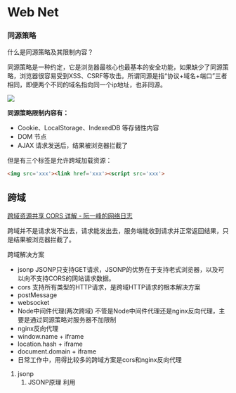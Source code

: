 # Web Net

### 同源策略

什么是同源策略及其限制内容？

同源策略是一种约定，它是浏览器最核心也最基本的安全功能，如果缺少了同源策略，浏览器很容易受到XSS、CSRF等攻击。所谓同源是指“协议+域名+端口”三者相同，即便两个不同的域名指向同一个ip地址，也非同源。

![](https://www.notion.sonetwork.assets/88627AFA1822F87A9F90B143461BEF84.png)

**同源策略限制内容有：**

- Cookie、LocalStorage、IndexedDB 等存储性内容
- DOM 节点
- AJAX 请求发送后，结果被浏览器拦截了

但是有三个标签是允许跨域加载资源：

```html
<img src='xxx'><link href='xxx'><script src='xxx'>
```

## 跨域

[跨域资源共享 CORS 详解 - 阮一峰的网络日志](https://www.ruanyifeng.com/blog/2016/04/cors.html)

跨域并不是请求发不出去，请求能发出去，服务端能收到请求并正常返回结果，只是结果被浏览器拦截了。

跨域解决方案

- jsonp JSONP只支持GET请求，JSONP的优势在于支持老式浏览器，以及可以向不支持CORS的网站请求数据。
- cors 支持所有类型的HTTP请求，是跨域HTTP请求的根本解决方案
- postMessage
- websocket
- Node中间件代理(两次跨域) 不管是Node中间件代理还是nginx反向代理，主要是通过同源策略对服务器不加限制
- nginx反向代理
- window.name + iframe
- location.hash + iframe
- document.domain + iframe
- 日常工作中，用得比较多的跨域方案是cors和nginx反向代理
1. jsonp
    1. JSONP原理
    利用<script>标签没有跨域限制的漏洞，网页可以得到从其他来源动态产生的 JSON 数据。JSONP请求一定需要对方的服务器做支持才可以。
    2. JSONP优缺点
    JSONP优点是简单兼容性好，可用于解决主流浏览器的跨域数据访问的问题。
    缺点是仅支持get方法具有局限性, 不安全可能会遭受XSS攻击。
    3. JSONP的实现流程
    声明一个回调函数，其函数名(如show)当做参数值，要传递给跨域请求数据的服务器，函数形参为要获取目标数据(服务器返回的data)。
    创建一个``标签，把那个跨域的API数据接口地址，赋值给script的src,还要在这个地址中向服务器传递该函数名（可以通过问号传参: ?callback=show）。
    服务器接收到请求后，需要进行特殊的处理：把传递进来的函数名和它需要给你的数据拼接成一个字符串,例如：传递进去的函数名是show，它准备好的数据是show('我不爱你')。
    最后服务器把准备的数据通过HTTP协议返回给客户端，客户端再调用执行之前声明的回调函数（show），对返回的数据进行操作。
2. cors
CORS 需要浏览器和后端同时支持。IE 8 和 9 需要通过 XDomainRequest 来实现。
浏览器会自动进行 CORS 通信，实现 CORS 通信的关键是后端。只要后端实现了 CORS，就实现了跨域。
服务端设置 Access-Control-Allow-Origin 就可以开启 CORS。 该属性表示哪些域名可以访问资源，如果设置通配符则表示所有网站都可以访问资源。
3. postMessage
postMessage是HTML5 XMLHttpRequest Level 2中的API，且是为数不多可以跨域操作的window属性之一，它可用于解决以下方面的问题：
    - 页面和其打开的新窗口的数据传递
    - 多窗口之间消息传递
    - 页面与嵌套的iframe消息传递
    - 上面三个场景的跨域数据传递
    **postMessage()方法允许来自不同源的脚本采用异步方式进行有限的通信，可以实现跨文本档、多窗口、跨域消息传递**
4. websocket
Websocket是HTML5的一个持久化的协议，它实现了浏览器与服务器的全双工通信，同时也是跨域的一种解决方案。WebSocket和HTTP都是应用层协议，都基于TCP 协议。但是 **WebSocket 是一种双向通信协议，在建立连接之后，WebSocket 的 server 与 client 都能主动向对方发送或接收数据**。
同时，WebSocket 在建立连接时需要借助 HTTP 协议，连接建立好了之后 client 与 server 之间的双向通信就与 HTTP 无关了。
原生WebSocket API使用起来不太方便，我们使用Socket.io，它很好地封装了webSocket接口，提供了更简单、灵活的接口，也对不支持webSocket的浏览器提供了向下兼容
5. Node中间件代理(两次跨域)
实现原理：**同源策略是浏览器需要遵循的标准，而如果是服务器向服务器请求就无需遵循同源策略。** 代理服务器，需要做以下几个步骤：
    - 接受客户端请求 。
    - 将请求转发给服务器。
    - 拿到服务器 响应 数据。
    - 将 响应 转发给客户端。
6. nginx反向代理
实现原理类似于Node中间件代理，需要你搭建一个中转nginx服务器，用于转发请求。
使用nginx反向代理实现跨域，是最简单的跨域方式。只需要修改nginx的配置即可解决跨域问题，支持所有浏览器，支持session，不需要修改任何代码，并且不会影响服务器性能。
实现思路：通过nginx配置一个代理服务器（域名与domain1相同，端口不同）做跳板机，反向代理访问domain2接口，并且可以顺便修改cookie中domain信息，方便当前域cookie写入，实现跨域登录。
7. window.name + iframe
window.name属性的独特之处：name值在不同的页面（甚至不同域名）加载后依旧存在，并且可以支持非常长的 name 值（2MB）。
总结：通过iframe的src属性由外域转向本地域，跨域数据即由iframe的window.name从外域传递到本地域。这个就巧妙地绕过了浏览器的跨域访问限制，但同时它又是安全操作。
8. location.hash + iframe
实现原理： a.html欲与c.html跨域相互通信，通过中间页b.html来实现。 三个页面，不同域之间利用iframe的location.hash传值，相同域之间直接js访问来通信。
具体实现步骤：一开始a.html给c.html传一个hash值，然后c.html收到hash值后，再把hash值传递给b.html，最后b.html将结果放到a.html的hash值中。
同样的，a.html和b.html是同域的，都是[http://localhost:3000](http://localhost:3000/);而c.html是[http://localhost:4000](http://localhost:4000/)
9. document.domain + iframe
**该方式只能用于二级域名相同的情况下，比如a.test.com和b.test.com适用于该方式**。
只需要给页面添加document.domain='test.com'表示二级域名都相同就可以实现跨域。
实现原理：两个页面都通过js强制设置document.domain为基础主域，就实现了同域。

### 有什么方法可以保持前后端实时通信

**参考答案**：

实现保持前后端实时通信的方式有以下几种

- WebSocket： IE10以上才支持，Chrome16, FireFox11,Safari7以及Opera12以上完全支持，移动端形势大
- event-source: IE完全不支持（注意是任何版本都不支持），Edge76，Chrome6,Firefox6,Safari5和Opera以上支持， 移动端形势大好
- AJAX轮询： 用于兼容低版本的浏览器
- 永久帧（ forever iframe）可用于兼容低版本的浏览器
- flash socket 可用于兼容低版本的浏览器

**这几种方式的优缺点**

**1.WebSocket**

- 优点：WebSocket 是 HTML5 开始提供的一种在单个 TCP 连接上进行全双工通讯的协议，可从HTTP升级而来，浏览器和服务器只需要一次握手，就可以进行持续的，双向的数据传输，因此能显著节约资源和带宽
- 缺点：1. 兼容性问题:不支持较低版本的IE浏览器（IE9及以下）2.不支持断线重连，需要手写心跳连接的逻辑 3.通信机制相对复杂

**2. server-sent-event（event-source）**

- 优点：（1）只需一次请求，便可以stream的方式多次传送数据，节约资源和带宽 （2）相对WebSocket来说简单易用 （3）内置断线重连功能( retry)
- 缺点： （1）是单向的，只支持服务端->客户端的数据传送，客户端到服务端的通信仍然依靠AJAX，没有”一家人整整齐齐“的感觉（2）兼容性令人担忧，IE浏览器完全不支持

**3. AJAX轮询**

- 优点：兼容性良好，对标低版本IE
- 缺点：请求中有大半是无用的请求，浪费资源

**4.Flash Socket**

- 缺点：（1）浏览器开启时flash需要用户确认，（2）加载时间长，用户体验较差 （3）大多数移动端浏览器不支持flash，为重灾区
- 优点： 兼容低版本浏览器

**5. 永久帧（ forever iframe）**

- 缺点： iframe会产生进度条一直存在的问题，用户体验差
- 优点：兼容低版本IE浏览器

**综上，综合兼容性和用户体验的问题，我在项目中选用了WebSocket ->server-sent-event -> AJAX轮询这三种方式做从上到下的兼容**

### ajax原理，为什么要用ajax？

**参考答案**：

**为什么要用ajax：**

Ajax是一种异步请求数据的web开发技术，对于改善用户的体验和页面性能很有帮助。简单地说，在不需要重新刷新页面的情况下，Ajax 通过异步请求加载后台数据，并在网页上呈现出来。常见运用场景有表单验证是否登入成功、百度搜索下拉框提示和快递单号查询等等。 **Ajax的目的是提高用户体验，较少网络数据的传输量。**同时，由于AJAX请求获取的是数据而不是HTML文档，因此它也节省了网络带宽，让互联网用户的网络冲浪体验变得更加顺畅

**ajax原理：**

Ajax的工作原理相当于在用户和服务器之间加了—个中间层(AJAX引擎) ,使用户操作与服务器响应异步化。并不是所有的用户请求都提交给服务器,像—些数据验证和数据处理等都交给Ajax引擎自己来做, 只有确定需要从服务器读取新数据时再由Ajax引擎代为向服务器提交请求。Ajax其核心有JavaScript、XMLHTTPRequest、DOM对象组成，通过XmlHttpRequest对象来向服务器发异步请求，从服务器获得数据，然后用JavaScript来操作DOM而更新页面

### FTP DNS 基于什么协议

DNS (Domain Name Service 域名服务) 协议基于 UDP协议

FTP (File Transfer Protocol 文件传输协议) 基于 TCP协议

DNS和FTP都是应用层协议

### 代码题：url GET参数写代码获取

**参考答案**：

方法一：采用正则表达式获取地址栏参数 (代码简洁，重点正则）

```jsx
function getQueryString(name) {
    let reg = new RegExp("(^|&)" + name + "=([^&]*)(&|$)", "i");// 正则语句
    let r = window.location.search.substr(1).match(reg);// 获取url的参数部分，用正则匹配
    if (r != null) {
        return decodeURIComponent(r[2]); // 解码得到的参数
    }
    ;
    return null;
}
```

方法二：split拆分法 (代码较复杂，较易理解)

```jsx
function GetRequest() {
    const url = location.search; //获取url中"?"符后的字串
    let theRequest = new Object();
    if (url.indexOf("?") != -1) { // 判断是否是正确的参数部分
        let str = url.substr(1); // 截取参数部分
        strs = str.split("&");  // 以‘&’为分割符获取参数数组
        for (let i = 0; i < strs.length; i++) {
            theRequest[strs[i].split("=")[0]] = unescape(strs[i].split("=")[1]);
        }
    }
    return theRequest;
}
```

方法三：split拆分法(易于理解，代码中规)

```jsx
function getQueryVariable(variable) {
    let query = window.location.search.substring(1); // 获取url的参数部分
    let vars = query.split("&"); // 以‘&’为分割符获取参数数组
    for (let i = 0; i < vars.length; i++) { // 遍历数组获取参数
        let pair = vars[i].split("=");
        if (pair[0] == variable) {
            return pair[1];
        }
    }
    return (false);
}
```

### 301和302的含义

**参考答案**：

301和302都是重定向的状态码，重定向（Redirect）是指通过各种方法将客户端的网络请求重新定义或指定一个新方向转到其他位置（重定向包括网页重定向、域名重定向）。

301 redirect: 301 代表永久性转移(Permanently Moved)

302 redirect: 302 代表暂时性转移(Temporarily Moved )

**相同点：**都表示重定向，就是说浏览器在拿到服务器返回的这个状态码后会自动跳转到一个新的URL地址，这个地址可以从响应的Location首部中获取（用户看到的效果就是他输入的地址A瞬间变成了另一个地址B）

**不同点：**

1. 301表示旧地址A的资源已经被永久地移除了（这个资源不可访问了），搜索引擎在抓取新内容的同时也将旧的网址交换为重定向之后的网址；
    
    302表示旧地址A的资源还在（仍然可以访问），这个重定向只是临时地从旧地址A跳转到地址B，搜索引擎会抓取新的内容而保存旧的网址。
    
2. 302会出现“网址劫持”现象，从A网址302重定向到B网址，由于部分搜索引擎无法总是抓取到目标网址，或者B网址对用户展示不够友好，因此浏览器会仍旧显示A网址，但是所用的网页内容却是B网址上的内容。

**应用场景**

301：域名需要切换、协议从http变成https；

302：未登录时访问已登录页时跳转到登录页面、404后跳转首页

### 手写jsonp

**参考答案**：

实现步骤：

1. 创建script元素，设置src属性，并插入文档中，同时触发AJAX请求。
2. 返回Promise对象，then函数才行继续，回调函数中进行数据处理
3. script元素删除清理

```html
<!DOCTYPE html><html lang="en"><head>    <meta charset="UTF-8">    <meta name="viewport" content="width=device-width, initial-scale=1.0">    <meta http-equiv="X-UA-Compatible" content="ie=edge">    <title>Document</title></head><body><script>    /**     * 手写jsonp并返回Promise对象     * 参数url，data:json对象，callback函数     */    function jsonp(url, data = {}, callback = 'callback') {        // 处理json对象，拼接url        data.callback = callback        let params = []        for (let key in data) {            params.push(key + '=' + data[key])        }        console.log(params.join('&'))        // 创建script元素        let script = document.createElement('script')        script.src = url + '?' + params.join('&')        document.body.appendChild(script)        // 返回promise        return new Promise((resolve, reject) => {            window[callback] = (data) => {                try {                    resolve(data)                } catch (e) {                    reject(e)                } finally {                    // 移除script元素                    script.parentNode.removeChild(script)                    console.log(script)                }            }        })    }    jsonp('http://photo.sina.cn/aj/index', {        page: 1,        cate: 'recommend'    }, 'jsoncallback').then(data => {        console.log(data)    })</script></body></html>
```

### DNS是什么

**参考答案**：

DNS（Domain Name Server，域名服务器）是进行域名(domain name)和与之相对应的IP地址 (IP address) 转换的服务器。DNS中保存了一张域名(domain name)和与之相对应的IP地址 (IP address)的表，以解析消息的域名。 域名是Internet上某一台计算机或计算机组的名称，用于在数据传输时标识计算机的电子方位（有时也指地理位置）。域名是由一串用点分隔的名字组成的，通常包含组织名，而且始终包括两到三个字母的后缀，以指明组织的类型或该域所在的国家或地区。

### ajax的封装

**参考答案**：

```jsx
/* * ajax * type === GET: data格式 name=baukh&age=29 * type === POST: data格式 { name: 'baukh', age:29 } * 与 jquery 不同的是,[success, error, complete]返回的第二个参数, 并不是返回错误信息, 而是错误码 * */var extend = require('./extend');var utilities = require('./utilities');function ajax(options) {    var defaults = {        url: null,// 请求地址        type: 'GET',// 请求类型        data: null,// 传递数据        headers: {},// 请求头信息        async: true,// 是否异步执行        beforeSend: utilities.noop,// 请求发送前执行事件        complete: utilities.noop,// 请求发送后执行事件        success: utilities.noop,// 请求成功后执行事件        error: utilities.noop// 请求失败后执行事件    };    options = extend(defaults, options);    if (!options.url) {        utilities.error('jTool ajax: url不能为空');        return;    }    var xhr = new XMLHttpRequest();    var formData = '';    if (utilities.type(options.data) === 'object') {        utilities.each(options.data, function (key, value) {            if (formData !== '') {                formData += '&';            }            formData += key + '=' + value;        });    } else {        formData = options.data;    }    if (options.type === 'GET' && formData) {        options.url = options.url + (options.url.indexOf('?') === -1 ? '?' : '&') + formData;        formData = null;    }    xhr.open(options.type, options.url, options.async);    for (var key in options.headers) {        xhr.setRequestHeader(key, options.headers[key]);    }    // xhr.setRequestHeader("Content-Type","application/x-www-form-urlencoded");    // 执行发送前事件    options.beforeSend(xhr);    // 监听onload并执行完成事件    xhr.onload = function () {        // jquery complete(XHR, TS)        options.complete(xhr, xhr.status);    };    // 监听onreadystatechange并执行成功失败事件    xhr.onreadystatechange = function () {        if (xhr.readyState !== 4) {            return;        }        if (xhr.status >= 200 && xhr.status < 300 || xhr.status === 304) {            // jquery success(XHR, TS)            options.success(xhr.response, xhr.status);        } else {            // jquery error(XHR, TS, statusText)            options.error(xhr, xhr.status, xhr.statusText);        }    };    xhr.send(formData);}function post(url, data, callback) {    ajax({url: url, type: 'POST', data: data, success: callback});}function get(url, data, callback) {    ajax({url: url, type: 'GET', data: data, success: callback});}module.exports = {    ajax: ajax,    post: post,    get: get};
```

### keep-alive

**什么是KeepAlive**

- KeepAlive可以简单理解为一种状态保持或重用机制，比如当一条连接建立后，我们不想它立刻被关闭，如果实现了KeepAlive机制，就可以通过它来实现连接的保持
- HTTP的KeepAlive在HTTP 1.0版本默认是关闭的，但在HTTP1.1是默认开启的；操作系统里TCP的KeepAlive默认也是关闭，但一般应用都会修改设置来开启。因此网上TCP流量中基于KeepAlive的是主流
- HTTP的KeepAlive和TCP的KeepAlive有一定的依赖关系，名称又一样，因此经常被混淆，但其实是不同的东西，下面具体分析一下

**TCP为什么要做KeepAlive**

- 我们都知道TCP的三次握手和四次挥手。当两端通过三次握手建立TCP连接后，就可以传输数据了，数据传输完毕，连接并不会自动关闭，而是一直保持。只有两端分别通过发送各自的FIN报文时，才会关闭自己侧的连接。
- 

这个关闭机制看起来简单明了，但实际网络环境千变万化，衍生出了各种问题。假设因为实现缺陷、突然崩溃、恶意攻击或网络丢包等原因，一方一直没有发送FIN报文，则连接会一直保持并消耗着资源，为了防止这种情况，一般接收方都会主动中断一段时间没有数据传输的TCP连接，比如LVS会默认中断90秒内没有数据传输的TCP连接，F5会中断5分钟内没有数据传输的TCP连接

- 但有的时候我们的确不希望中断空闲的TCP连接，因为建立一次TCP连接需要经过一到两次的网络交互，且由于TCP的slow start机制，新的TCP连接开始数据传输速度是比较慢的，我们希望通过连接池模式，保持一部分空闲连接，当需要传输数据时，可以从连接池中直接拿一个空闲的TCP连接来全速使用，这样对性能有很大提升
    - 

为了支持这种情况，TCP实现了KeepAlive机制。KeepAlive机制并不是TCP规范的一部分，但无论Linux和Windows都实现实现了该机制。TCP实现里KeepAlive默认都是关闭的，且是每个连接单独设置的，而不是全局设置

- 另外有一个特殊情况就是，当某应用进程关闭后，如果还有该进程相关的TCP连接，一般来说操作系统会自动关闭这些连接

### 504 如何排查

排查步骤：

1. 检查500/502/504错误截图，判断是负载均衡问题，高防/安全网络配置问题，还是后端ECS配置问题。
2. 如果有高防/安全网络，请确认高防/安全网络的七层转发配置正确。
3. 请确认是所有客户端都有问题，还仅仅是部分客户端有问题。如果仅仅是部分客户端问题，排查该客户端是否被云盾阻挡，或者负载均衡域名或者IP是否被ISP运营商拦截。
4. 检查负载均衡状态，是否有后端ECS健康检查失败的情况，如果有健康检查失败，解决健康检查失败问题。
5. 在客户端用hosts文件将负载均衡的服务地址绑定到后端服务器的IP地址上，确认是否是后端问题。如果5XX错误间断发生，很可能是后端某一台ECS服务器的配置问题。
6. 尝试将七层负载均衡切换为四层负载均衡，查看问题是否会复现。
7. 检查后端ECS服务器是否存在CPU、内存、磁盘或网络等性能瓶颈。
8. 如果确认是后端服务器问题，请检查后端ECS Web服务器日志是否有相关错误，Web服务是否正常运行，确认Web访问逻辑是否有问题，卸载服务器上杀毒软件重启测试。
9. 检查后端ECS Linux操作系统的TCP内核参数是否配置正确。

### CDN

CDN的全称是Content Delivery Network，即内容分发网络。其目的是通过在现有的internet中增加一层新的网络架构，将网站的内容发布到最接近用户的网络边缘，使用户可以就近取得所需的内容，提高用户访问网站的响应速度。CDN有别于镜像，因为它比镜像更智能，或者可以做这样一个比喻：CDN=更智能的镜像+缓存+流量导流。因而，CDN可以明显提高Internet网络中信息流动的效率。从技术上全面解决由于网络带宽小、用户访问量大、网点分布不均等问题，提高用户访问网站的响应速度。

### xhr 的 readyState

readyState是XMLHttpRequest对象的一个属性，用来标识当前XMLHttpRequest对象处于什么状态。 readyState总共有5个状态值，分别为0~4，每个值代表了不同的含义

0：初始化，XMLHttpRequest对象还没有完成初始化

1：载入，XMLHttpRequest对象开始发送请求

2：载入完成，XMLHttpRequest对象的请求发送完成

3：解析，XMLHttpRequest对象开始读取服务器的响应

4：完成，XMLHttpRequest对象读取服务器响应结束

### axios的拦截器原理及应用

**应用场景** 请求拦截器用于在接口请求之前做的处理，比如为每个请求带上相应的参数（token，时间戳等）。 返回拦截器用于在接口返回之后做的处理，比如对返回的状态进行判断（token是否过期）。

**拦截器的使用**

1. 在src目录下建立api文件夹
2. 文件夹内建立axios.js文件，进行接口请求的初始化配置

```jsx
import axios from 'axios'let instance = axios.create({    baseURL: "http://localhost:3000/",    headers: {        'content-type': 'application/x-www-form-urlencoded'    }})//请求拦截器instance.interceptors.request.use(config => { //拦截请求，做统一处理    const token = "asdasdk"    //在每个http header都加上token    config.headers.authorization = token    return config}, err => {//失败    return Promise.reject(err)})//响应拦截器instance.interceptors.response.use(response => { //拦截响应，做统一处理    if (response.data.code) {        switch (response.data.code) {            case 200:                console.log("1111")        }    }    return response}, err => { //无响应时的处理    return Promise.reject(err.response.status)})export default instance
```

1. 在main.js中引入，并将其绑定到Vue原型上，设为全局，不用在每个页面重新引入

```jsx
import instance from './api/axios'Vue.prototype.$http = instance
```

1. 页面使用

```jsx
this.$http.get(url).then(r => console.log(r)).catch(err => console.log(err))this.$http.post(url, params).then(r => console.log(r)).catch(err => console.log(err))
```

1. 效果展示

![](https://www.notion.sonetwork.assets/CAD9EA967F38DB13BA9984F4AB361C7E.png)

img

![](https://www.notion.sonetwork.assets/63239D898A338729A31C955FE621CEEA.png)

img

**axios拦截器实现原理剖析**

axios接口请求内部流程

![](https://www.notion.sonetwork.assets/7C9547F4341B5DB91EA54F181ABDF082.png)

```jsx
function Axios() {    this.interceptors = {        //两个拦截器        request: new interceptorsManner(),        response: new interceptorsManner()    }}//真正的请求Axios.prototype.request = function () {    let chain = [dispatchRequest, undefined];//这儿的undefined是为了补位，因为拦截器的返回有两个    let promise = Promise.resolve();    //将两个拦截器中的回调加入到chain数组中    this.interceptors.request.handler.forEach((interceptor) => {        chain.unshift(interceptor.fulfilled, interceptor.rejected);    })    this.interceptors.response.handler.forEach((interceptor) => {        chain.push(interceptor.fulfilled, interceptor.rejected);    })    while (chain.length) {        //promise.then的链式调用，下一个then中的chain为上一个中的返回值，每次会减去两个        //这样就实现了在请求的时候，先去调用请求拦截器的内容，再去请求接口，返回之后再去执行响应拦截器的内容        promise = promise.then(chain.shift(), chain.shift());    }}function interceptorsManner() {    this.handler = [];}interceptorsManner.prototype.use = function (fulfilled, rejected) {    //将成功与失败的回调push到handler中    this.handler.push({        fulfilled: fulfilled,        rejected: rejected    })}//类似方法批量注册,实现多种请求util.forEach(["get", "post", "delete"], (methods) => {    Axios.prototype[methods] = function (url, config) {        return this.request(util.merge(config || {}, {//合并            method: methods,            url: url        }))    }})
```

### SSL 连接断开后如何恢复？

**Session ID**

每一次的会话都有一个编号，当对话中断后，下一次重新连接时，只要客户端给出这个编号，服务器如果有这个编号的记录，那么双方就可以继续使用以前的密钥，而不用重新生成一把。

**Session Ticket**

session ticket 是服务器在上一次对话中发送给客户的，这个 ticket 是加密的，只有服务器可能够解密，里面包含了本次会话的信息，比如对话密钥和加密方法等。这样不管我们的请求是否转移到其他的服务器上，当服务器将 ticket 解密以后，就能够获取上次对话的信息，就不用重新生成对话秘钥了。

### 同域请求的并发数限制的原因

浏览器的并发请求数目限制是针对同一域名的，同一时间针对同一域名下的请求有一定数量限制，超过限制数目的请求会被阻塞（chorme和firefox的限制请求数都是6个）。

限制其数量的原因是：基于浏览器端口的限制和线程切换开销的考虑，浏览器为了保护自己不可能无限量的并发请求，如果一次性将所有请求发送到服务器，也会造成服务器的负载上升。

### cdn加速原理

1. 当用户点击网站页面上的url时，经过本地dns系统解析，dns系统会将域名的解析权给交cname指向的cdn专用dns服务器。
2. cdn的dns服务器将cdn的全局负载均衡设备ip地址返回给用户。
3. 用户向cdn的全局负载均衡设备发起内容url访问请求。
4. cdn全局负载均衡设备根据用户ip，以及用户请求的内容url，选择一台用户所属区域的区域负载均衡设备
5. 

区域负载均衡设备会为用户选择一台合适的缓存服务器提供服务，选择的依据包括：根据用户IP地址，判断哪一台服务器距用户最近；根据用户所请求的URL中携带的内容名称，判断哪一台服务器上有用户所需内容；查询各个服务器当前的负载情况，判断哪一台服务器尚有服务能力。基于以上这些条件的综合分析之后，区域负载均衡设备会向全局负载均衡设备返回一台缓存服务器的IP地址全局负载均衡设备把服务器的IP地址返回给用户。

1. 用户向缓存服务器发起请求，缓存服务器响应用户请求，将用户所需内容传送到用户终端。如果这台缓存服务器上没有用户想要的内容，而区域均衡设备依然将它分配给了用户，那么这台服务器 就要向它的上一级缓存服务器发起请求内容，直至追溯到网站的源服务器将内容拉回给用户。

### 创建ajax过程

1. 创建XMLHttpRequest对象,也就是创建一个异步调用对象.
2. 创建一个新的HTTP请求,并指定该HTTP请求的方法、URL及验证信息.
3. 设置响应HTTP请求状态变化的函数.
4. 发送HTTP请求.
5. 获取异步调用返回的数据.
6. 使用JavaScript和DOM实现局部刷新.

### fetch 请求方式

**fetch**

Fetch API 是近年来被提及将要取代XHR的技术新标准，是一个 HTML5 的 API。 Fetch 并不是XHR的升级版本，而是从一个全新的角度来思考的一种设计。Fetch 是基于 Promise 语法结构，而且它的设计足够低阶，这表示它可以在实际需求中进行更多的弹性设计。对于**XHR**所提供的能力来说，Fetch 已经足够取代XHR，并且提供了更多拓展的可能性。

**基本用法**

```jsx
// 获取 some.json 资源fetch('some.json')    .then(function (response) {        return response.json();    })    .then(function (data) {        console.log('data', data);    })    .catch(function (error) {        console.log('Fetch Error: ', error);    });// 采用ES2016的 async/await 语法async function () {    try {        const response = await fetch('some.json');        const data = response.json();        console.log('data', data);    } catch (error) {        console.log('Fetch Error: ', error)    }}
```

**fetch.Post请求**

```jsx
fetch('https://www.api.com/api/xxx', {    method: 'POST',    headers: {        'Content-Type': 'application/x-www-form-urlencoded; charset=UTF-8'    },    body: 'a=1&b=2',}).then(resp => resp.json()).then(resp => {    console.log(resp)});
```

**fetch.Get请求**

```jsx
fetch('https://www.api.com/api/xxx?location=北京&key=bc08513d63c749aab3761f77d74fe820', {    method: 'GET'}) // 返回一个Promise对象    .then((res) => {        return res.json();    })    .then((res) => {        console.log(res) // res是最终的结果    })
```

**fetch请求网页**

```jsx
fetch('https://www.api.com/api/xxx')    .then(response => response.text())    .then(data => console.log(data));
```

**自定义header**

```jsx
var headers = new Headers({    "Content-Type": "text/plain",    "X-Custom-Header": "aaabbbccc",});var formData = new FormData();formData.append('name', 'lxa');formData.append('file', someFile);var config = {    credentials: 'include', // 支持cookie    headers: headers, // 自定义头部    method: 'POST', // post方式请求    body: formData // post请求携带的内容};fetch('https://www.api.com/api/xxx', config)    .then(response => response.json())    .then(data => console.log(data));// 或者这样添加头部var content = "Hello World";var myHeaders = new Headers();myHeaders.append("Content-Type", "text/plain");myHeaders.append("Content-Length", content.length.toString());myHeaders.append("X-Custom-Header", "ProcessThisImmediately");
```

**fetch其他参数**

- method: 请求的方法，例如：GET,POST。
- headers: 请求头部信息，可以是一个简单的对象，也可以是 Headers 类实例化的一个对象。
- body: 需要发送的信息内容，可以是Blob,BufferSource,FormData,URLSearchParams或者USVString。注意，GET,HEAD方法不能包含body。
- mode: 请求模式，分别有cors,no-cors,same-origin,navigate这几个可选值。
    - cors: 允许跨域，要求响应中Acess-Control-Allow-Origin这样的头部表示允许跨域。
    - no-cors: 只允许使用HEAD,GET,POST方法。
    - same-origin: 只允许同源请求，否则直接报错。
    - navigate: 支持页面导航。
- credentials: 表示是否发送cookie，有三个选项
    - omit: 不发送cookie。
    - same-origin: 仅在同源时发送cookie。
    - include: 发送cookie。
- cache: 表示处理缓存的策略。
- redirect: 表示发生重定向时，有三个选项
    - follow: 跟随。
    - error: 发生错误。
    - manual: 需要用户手动跟随。
- integrity: 包含一个用于验证资资源完整性的字符串
    
    ```jsx
    var URL = 'https://www.api.com/api/xxx';// 实例化 Headersvar headers = new Headers({    "Content-Type": "text/plain",    "Content-Length": content.length.toString(),    "X-Custom-Header": "ProcessThisImmediately",});var getReq = new Request(URL, {method: 'GET', headers: headers});fetch(getReq).then(function (response) {    return response.json();}).catch(function (error) {    console.log('Fetch Error: ', error);});
    ```